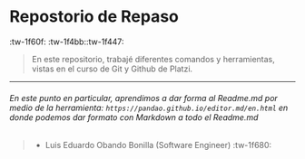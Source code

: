 # Repostorio de Repaso
:tw-1f60f: :tw-1f4bb::tw-1f447:
>En este repositorio, trabajé diferentes comandos y herramientas, vistas en el curso de Git y Github de Platzi.

------------

###### En este punto en particular, aprendimos a dar forma al Readme.md por medio de la herramienta: `https://pandao.github.io/editor.md/en.html` en donde podemos dar formato con Markdown a todo el Readme.md

> - Luis Eduardo Obando Bonilla (Software Engineer) :tw-1f680: